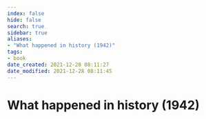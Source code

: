 ```yaml
---
index: false
hide: false
search: true
sidebar: true
aliases:
- "What happened in history (1942)"
tags:
- book
date_created: 2021-12-28 08:11:27
date_modified: 2021-12-28 08:11:45
---
```


# What happened in history (1942)
